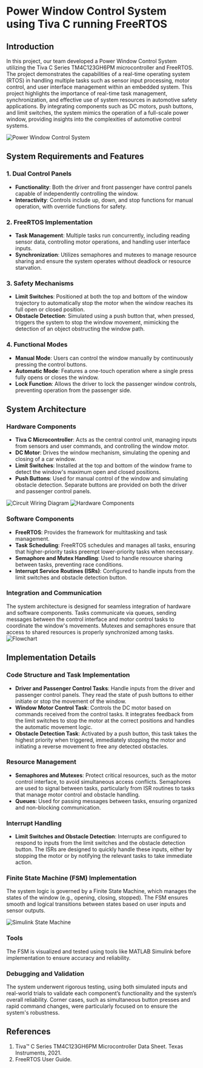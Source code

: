 # Power Window Control System using Tiva C running FreeRTOS

## Introduction
In this project, our team developed a Power Window Control System utilizing the Tiva C Series TM4C123GH6PM microcontroller and FreeRTOS. The project demonstrates the capabilities of a real-time operating system (RTOS) in handling multiple tasks such as sensor input processing, motor control, and user interface management within an embedded system. This project highlights the importance of real-time task management, synchronization, and effective use of system resources in automotive safety applications. By integrating components such as DC motors, push buttons, and limit switches, the system mimics the operation of a full-scale power window, providing insights into the complexities of automotive control systems.

![Power Window Control System](https://github.com/Esmtra/Power-Window-Control-System/blob/main/diagrams/PWCS.png)

## System Requirements and Features
### 1. Dual Control Panels
- **Functionality**: Both the driver and front passenger have control panels capable of independently controlling the window.
- **Interactivity**: Controls include up, down, and stop functions for manual operation, with override functions for safety.

### 2. FreeRTOS Implementation
- **Task Management**: Multiple tasks run concurrently, including reading sensor data, controlling motor operations, and handling user interface inputs.
- **Synchronization**: Utilizes semaphores and mutexes to manage resource sharing and ensure the system operates without deadlock or resource starvation.

### 3. Safety Mechanisms
- **Limit Switches**: Positioned at both the top and bottom of the window trajectory to automatically stop the motor when the window reaches its full open or closed position.
- **Obstacle Detection**: Simulated using a push button that, when pressed, triggers the system to stop the window movement, mimicking the detection of an object obstructing the window path.

### 4. Functional Modes
- **Manual Mode**: Users can control the window manually by continuously pressing the control buttons.
- **Automatic Mode**: Features a one-touch operation where a single press fully opens or closes the window.
- **Lock Function**: Allows the driver to lock the passenger window controls, preventing operation from the passenger side.

## System Architecture
### Hardware Components
- **Tiva C Microcontroller**: Acts as the central control unit, managing inputs from sensors and user commands, and controlling the window motor.
- **DC Motor**: Drives the window mechanism, simulating the opening and closing of a car window.
- **Limit Switches**: Installed at the top and bottom of the window frame to detect the window's maximum open and closed positions.
- **Push Buttons**: Used for manual control of the window and simulating obstacle detection. Separate buttons are provided on both the driver and passenger control panels.

![Circuit Wiring Diagram](https://github.com/Esmtra/Power-Window-Control-System/blob/main/diagrams/circuit_wiring_diagram.png)
![Hardware Components](https://github.com/Esmtra/Power-Window-Control-System/blob/main/diagrams/HW.png)

### Software Components
- **FreeRTOS**: Provides the framework for multitasking and task management.
- **Task Scheduling**: FreeRTOS schedules and manages all tasks, ensuring that higher-priority tasks preempt lower-priority tasks when necessary.
- **Semaphore and Mutex Handling**: Used to handle resource sharing between tasks, preventing race conditions.
- **Interrupt Service Routines (ISRs)**: Configured to handle inputs from the limit switches and obstacle detection button.


### Integration and Communication
The system architecture is designed for seamless integration of hardware and software components. Tasks communicate via queues, sending messages between the control interface and motor control tasks to coordinate the window's movements. Mutexes and semaphores ensure that access to shared resources is properly synchronized among tasks.
![Flowchart](https://github.com/Esmtra/Power-Window-Control-System/blob/main/diagrams/flowchart.png)
## Implementation Details
### Code Structure and Task Implementation
- **Driver and Passenger Control Tasks**: Handle inputs from the driver and passenger control panels. They read the state of push buttons to either initiate or stop the movement of the window.
- **Window Motor Control Task**: Controls the DC motor based on commands received from the control tasks. It integrates feedback from the limit switches to stop the motor at the correct positions and handles the automatic movement logic.
- **Obstacle Detection Task**: Activated by a push button, this task takes the highest priority when triggered, immediately stopping the motor and initiating a reverse movement to free any detected obstacles.

### Resource Management
- **Semaphores and Mutexes**: Protect critical resources, such as the motor control interface, to avoid simultaneous access conflicts. Semaphores are used to signal between tasks, particularly from ISR routines to tasks that manage motor control and obstacle handling.
- **Queues**: Used for passing messages between tasks, ensuring organized and non-blocking communication.

### Interrupt Handling
- **Limit Switches and Obstacle Detection**: Interrupts are configured to respond to inputs from the limit switches and the obstacle detection button. The ISRs are designed to quickly handle these inputs, either by stopping the motor or by notifying the relevant tasks to take immediate action.

### Finite State Machine (FSM) Implementation
The system logic is governed by a Finite State Machine, which manages the states of the window (e.g., opening, closing, stopped). The FSM ensures smooth and logical transitions between states based on user inputs and sensor outputs.

![Simulink State Machine](https://github.com/Esmtra/Power-Window-Control-System/blob/main/diagrams/Simulink_SM.png)

### Tools
The FSM is visualized and tested using tools like MATLAB Simulink before implementation to ensure accuracy and reliability.

### Debugging and Validation
The system underwent rigorous testing, using both simulated inputs and real-world trials to validate each component’s functionality and the system’s overall reliability. Corner cases, such as simultaneous button presses and rapid command changes, were particularly focused on to ensure the system's robustness.



## References
1. Tiva™ C Series TM4C123GH6PM Microcontroller Data Sheet. Texas Instruments, 2021.
2. FreeRTOS User Guide.
